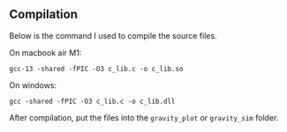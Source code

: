 ## Compilation
Below is the command I used to compile the source files.

On macbook air M1:
```
gcc-13 -shared -fPIC -O3 c_lib.c -o c_lib.so
```

On windows:
```
gcc -shared -fPIC -O3 c_lib.c -o c_lib.dll
```

After compilation, put the files into the `gravity_plot` or `gravity_sim` folder.
